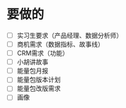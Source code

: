 # 要做的
- [ ] 实习生要求（产品经理、数据分析师）
- [ ] 商机需求（数据指标、故事线）
- [ ] CRM需求（功能）
- [ ] 小胡讲故事
- [ ] 能量包月报
- [ ] 能量包版本计划
- [ ] 能量包改版需求
- [ ] 画像